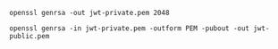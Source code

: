 ```shell
openssl genrsa -out jwt-private.pem 2048
```

```shell
openssl genrsa -in jwt-private.pem -outform PEM -pubout -out jwt-public.pem
```